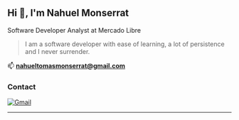 ## Hi 👋, I'm Nahuel Monserrat
Software Developer Analyst at Mercado Libre

> I am a software developer with ease of learning, a lot of persistence and I never surrender.

📫 **nahueltomasmonserrat@gmail.com**
<h3 align="left">Contact</h3>

[![Gmail](https://img.shields.io/badge/-GMAIL-D14836?style=for-the-badge&logo=gmail&logoColor=white)](mailto:nahueltomasmonserrat@gmail.com)

---


